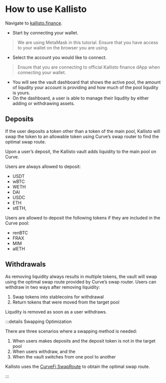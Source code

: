 # How to use Kallisto

Navigate to [kallisto.finance](https://kallisto.finance/).

* Start by connecting your wallet.
> We are using MetaMask in this tutorial. Ensure that you have access
> to your wallet on the browser you are using.

* Select the account you would like to connect.
> Ensure that you are connecting to official Kallisto finance dApp when
> connecting your wallet.
* You will see the vault dashboard that shows the active pool, 
the amount of liqudity your account is providing and how much of
the pool liqudity is yours.
* On the dashboard, a user is able to manage their liqudity by either
adding or withdrawing assets.

## Deposits

If the user deposits a token other than a token of the main pool, Kallisto will swap the token to an 
allowable token using Curve’s swap router to find the optimal swap route. 

Upon a user’s deposit, the Kallisto vault adds liquidity to the main pool on Curve.

Users are always allowed to deposit:

- USDT
- wBTC
- WETH
- DAI
- USDC
- ETH
- stETH,

Users are allowed to deposit the following tokens if they are included in the Curve pool:

- renBTC
- FRAX
- MIM
- alETH

## Withdrawals

As removing liquidity always results in multiple tokens, the vault will swap using the optimal 
swap route provided by Curve’s swap router. Users can withdraw in two ways after removing 
liquidity:

1. Swap tokens into stablecoins for withdrawal
2. Return tokens that were moved from the target pool

Liqudity is removed as soon as a user withdraws.

:::details Swapping Optimization

There are three scenarios where a swapping method is needed:

1. When users makes deposits and the deposit token is not in the target pool
2. When users withdraw, and the 
3. When the vault switches from one pool to another 

Kallisto uses the [CurveFi SwapRoute](https://github.com/curvefi/curve-js#router-exchange) 
to obtain the optimal swap route.

:::
